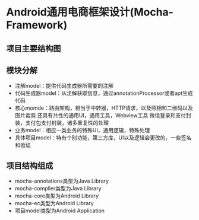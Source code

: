 # Android通用电商框架设计(Mocha-Framework)

## 项目主要结构图


## 模块分解
- 注解model：提供代码生成器所需要的注解
- 代码生成器model：从注解获取信息，通过annotationProcessor或者apt生成代码
- 核心momde：路由架构，相当于中转器，HTTP请求，以及照相和二维码以及图片裁剪
还具有共性的通用UI，通用工具，Webview工具
微信登录和支付封装，支付包支付封装，诸多重复性的处理
- 业务model：相应一类业务的特殊UI，通用逻辑，特殊处理
- 具体项目model：特有个别功能，第三方库，UI以及逻辑会更改的，一些签名和验证

## 项目结构组成
- mocha-annotations类型为Java Library
- mocha-complier类型为Java Library
- mocha-core类型为Android Library
- mocha-ec类型为Android Library
- 项目model类型为Android Application


